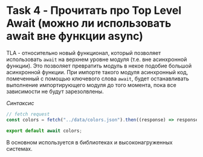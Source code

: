 # Task 4 - Прочитать про Top Level Await (можно ли использовать await вне функции async)

TLA - относительно новый функционал, который позволяет использовать `await` на верхнем уровне модуля (т.е. вне асинхронной функции). Это позволяет превратить модуль в некое подобие большой асинхронной функции. При импорте такого модуля асинхронный код, помеченный с помощью ключевого слова `await`, будет останавливать выполнение импортирующего модуля до того момента, пока все зависимости не будут зарезолвлены.

*Синтаксис*

```js
// fetch request
const colors = fetch("../data/colors.json").then((response) => response.json());

export default await colors;
```

В основном используется в библиотеках и высоконагруженных системах.
